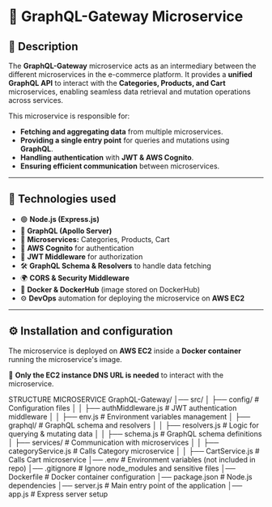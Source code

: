# 🔗 GraphQL-Gateway Microservice

## 📖 Description
The **GraphQL-Gateway** microservice acts as an intermediary between the different microservices in the e-commerce platform. It provides a **unified GraphQL API** to interact with the **Categories, Products, and Cart** microservices, enabling seamless data retrieval and mutation operations across services.

This microservice is responsible for:
- **Fetching and aggregating data** from multiple microservices.
- **Providing a single entry point** for queries and mutations using **GraphQL**.
- **Handling authentication** with **JWT & AWS Cognito**.
- **Ensuring efficient communication** between microservices.

---

## 🚀 Technologies used
- 🟢 **Node.js (Express.js)**
- 🔗 **GraphQL (Apollo Server)**
- 🛒 **Microservices:** Categories, Products, Cart
- 🔑 **AWS Cognito** for authentication
- 🔧 **JWT Middleware** for authorization
- 🛠 **GraphQL Schema & Resolvers** to handle data fetching
- 🌍 **CORS & Security Middleware**
- 🐳 **Docker & DockerHub** (image stored on DockerHub)
- ⚙️ **DevOps** automation for deploying the microservice on **AWS EC2**

---

## ⚙️ Installation and configuration

The microservice is deployed on **AWS EC2** inside a **Docker container** running the microservice's image.

🚀 **Only the EC2 instance DNS URL is needed** to interact with the microservice.

STRUCTURE MICROSERVICE 
GraphQL-Gateway/
│── src/
│   ├── config/                # Configuration files
│   │   ├── authMiddleware.js   # JWT authentication middleware
│   │   ├── env.js              # Environment variables management
│   ├── graphql/               # GraphQL schema and resolvers
│   │   ├── resolvers.js        # Logic for querying & mutating data
│   │   ├── schema.js           # GraphQL schema definitions
│   ├── services/              # Communication with microservices
│   │   ├── categoryService.js  # Calls Category microservice
│   │   ├── CartService.js      # Calls Cart microservice
│── .env                        # Environment variables (not included in repo)
│── .gitignore                   # Ignore node_modules and sensitive files
│── Dockerfile                   # Docker container configuration
│── package.json                 # Node.js dependencies
│── server.js                     # Main entry point of the application
│── app.js                        # Express server setup
